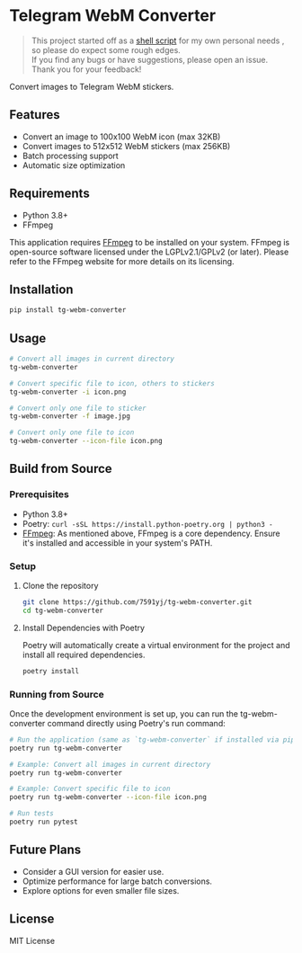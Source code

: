 # Telegram WebM Converter

> This project started off as
> a [shell script](https://github.com/7591yj/converts/blob/main/batch_convert_telegram_webm.sh) for my own personal
> needs
> , so please do expect some rough edges.<br>
> If you find any bugs or have suggestions, please open an issue.
> Thank you for your feedback!

Convert images to Telegram WebM stickers.

## Features

- Convert an image to 100x100 WebM icon (max 32KB)
- Convert images to 512x512 WebM stickers (max 256KB)
- Batch processing support
- Automatic size optimization

## Requirements

- Python 3.8+
- FFmpeg

This application requires [FFmpeg](https://ffmpeg.org/) to be installed on your system.
FFmpeg is open-source software licensed under the LGPLv2.1/GPLv2 (or later).
Please refer to the FFmpeg website for more details on its licensing.

## Installation

```bash
pip install tg-webm-converter
```

## Usage

```bash
# Convert all images in current directory
tg-webm-converter

# Convert specific file to icon, others to stickers
tg-webm-converter -i icon.png

# Convert only one file to sticker
tg-webm-converter -f image.jpg

# Convert only one file to icon
tg-webm-converter --icon-file icon.png
```

## Build from Source

### Prerequisites

- Python 3.8+
- Poetry: `curl -sSL https://install.python-poetry.org | python3 -`
- [FFmpeg](https://ffmpeg.org/): As mentioned above, FFmpeg is a core dependency. Ensure it's installed and accessible
  in your system's PATH.

### Setup

1. Clone the repository

    ```bash
    git clone https://github.com/7591yj/tg-webm-converter.git
    cd tg-webm-converter
    ```

2. Install Dependencies with Poetry

   Poetry will automatically create a virtual environment for the project and install all required dependencies.

    ```bash
    poetry install
    ```

### Running from Source

Once the development environment is set up, you can run the tg-webm-converter command directly using Poetry's run
command:

```bash
# Run the application (same as `tg-webm-converter` if installed via pip)
poetry run tg-webm-converter

# Example: Convert all images in current directory
poetry run tg-webm-converter

# Example: Convert specific file to icon
poetry run tg-webm-converter --icon-file icon.png

# Run tests
poetry run pytest
```

## Future Plans

- Consider a GUI version for easier use.
- Optimize performance for large batch conversions. 
- Explore options for even smaller file sizes.

## License

MIT License